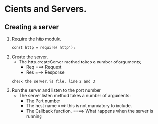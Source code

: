 # Cients and Servers.
## Creating a server
1. Require the http module.
   ```
   const http = require('http');
   ```
2. Create the server.
   - The http.createServer method takes a number of arguments;
     - Req ===> Request
     - Res ===> Response
   ```
   check the server.js file, line 2 and 3
   ```
4. Run the server and listen to the port number
   - The server.listen method takes a number of arguments:
     - The Port number
     - The host name ===> this is not mandatory to include.
     - The Callback function. ====> What happens when the server is running
       
